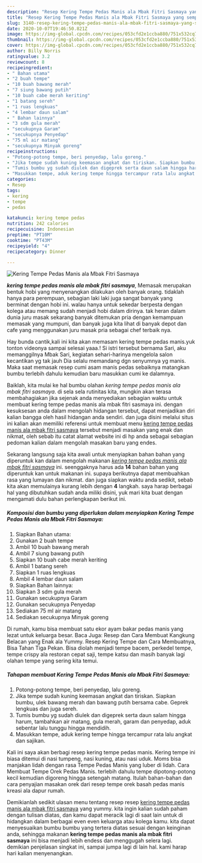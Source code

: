 ```yaml
---
description: "Resep Kering Tempe Pedas Manis ala Mbak Fitri Sasmaya yang sempurna"
title: "Resep Kering Tempe Pedas Manis ala Mbak Fitri Sasmaya yang sempurna"
slug: 3140-resep-kering-tempe-pedas-manis-ala-mbak-fitri-sasmaya-yang-sempurna
date: 2020-10-07T19:46:50.821Z
image: https://img-global.cpcdn.com/recipes/053cfd2e1ccba880/751x532cq70/kering-tempe-pedas-manis-ala-mbak-fitri-sasmaya-foto-resep-utama.jpg
thumbnail: https://img-global.cpcdn.com/recipes/053cfd2e1ccba880/751x532cq70/kering-tempe-pedas-manis-ala-mbak-fitri-sasmaya-foto-resep-utama.jpg
cover: https://img-global.cpcdn.com/recipes/053cfd2e1ccba880/751x532cq70/kering-tempe-pedas-manis-ala-mbak-fitri-sasmaya-foto-resep-utama.jpg
author: Billy Norris
ratingvalue: 3.2
reviewcount: 8
recipeingredient:
- " Bahan utama"
- "2 buah tempe"
- "10 buah bawang merah"
- "7 siung bawang putih"
- "10 buah cabe merah keriting"
- "1 batang sereh"
- "1 ruas lengkuas"
- "4 lembar daun salam"
- " Bahan lainnya"
- "3 sdm gula merah"
- "secukupnya Garam"
- "secukupnya Penyedap"
- "75 ml air matang"
- "secukupnya Minyak goreng"
recipeinstructions:
- "Potong-potong tempe, beri penyedap, lalu goreng."
- "Jika tempe sudah kuning keemasan angkat dan tiriskan. Siapkan bumbu, ulek bawang merah dan bawang putih bersama cabe. Geprek lengkuas dan juga sereh."
- "Tumis bumbu yg sudah diulek dan digeprek serta daun salam hingga harum, tambahkan air matang, gula merah, garam dan penyedap, aduk sebentar lalu tunggu hingga mendidih."
- "Masukkan tempe, aduk kering tempe hingga tercampur rata lalu angkat dan sajikan."
categories:
- Resep
tags:
- kering
- tempe
- pedas

katakunci: kering tempe pedas 
nutrition: 242 calories
recipecuisine: Indonesian
preptime: "PT10M"
cooktime: "PT43M"
recipeyield: "4"
recipecategory: Dinner

---
```



![Kering Tempe Pedas Manis ala Mbak Fitri Sasmaya](https://img-global.cpcdn.com/recipes/053cfd2e1ccba880/751x532cq70/kering-tempe-pedas-manis-ala-mbak-fitri-sasmaya-foto-resep-utama.jpg)

<b><i>kering tempe pedas manis ala mbak fitri sasmaya</i></b>, Memasak merupakan bentuk hobi yang menyenangkan dilakukan oleh banyak orang. tidaklah hanya para perempuan, sebagian laki laki juga sangat banyak yang berminat dengan hobi ini. walau hanya untuk sekedar berpesta dengan kolega atau memang sudah menjadi hobi dalam dirinya. tak heran dalam dunia juru masak sekarang banyak ditemukan pria dengan kemampuan memasak yang mumpuni, dan banyak juga kita lihat di banyak depot dan cafe yang menggunakan juru masak pria sebagai chef terbaik nya.

Hay bunda cantik,kali ini kita akan memasam kering tempe pedas manis.yuk tonton videonya sampai selesai yaaa.! Si istri tersebut bernama Sari, aku memanggilnya Mbak Sari, kegiatan sehari-harinya mengelola salon kecantikan yg tak jauh Dia selalu memandang dgn senyumnya yg manis. Maka saat memasak resep cumi asam manis pedas sebaiknya matangkan bumbu terlebih dahulu kemudian baru masukkan cumi ke dalamnya.

Baiklah, kita mulai ke hal bumbu olahan <i>kering tempe pedas manis ala mbak fitri sasmaya</i>. di sela sela rutinitas kita, mungkin akan terasa membahagiakan jika sejenak anda menyediakan sebagian waktu untuk membuat kering tempe pedas manis ala mbak fitri sasmaya ini. dengan kesuksesan anda dalam mengolah hidangan tersebut, dapat menjadikan diri kalian bangga oleh hasil hidangan anda sendiri. dan juga disini melalui situs ini kalian akan memiliki referensi untuk membuat menu <u>kering tempe pedas manis ala mbak fitri sasmaya</u> tersebut menjadi masakan yang enak dan nikmat, oleh sebab itu catat alamat website ini di hp anda sebagai sebagian pedoman kalian dalam mengolah masakan baru yang endes.


Sekarang langsung saja kita awali untuk menyiapkan bahan bahan yang diperuntuk kan dalam mengolah makanan <u><i>kering tempe pedas manis ala mbak fitri sasmaya</i></u> ini. seenggaknya harus ada <b>14</b> bahan bahan yang diperuntuk kan untuk makanan ini. supaya berikutnya dapat membuahkan rasa yang lumayan dan nikmat. dan juga siapkan waktu anda sedikit, sebab kita akan memulainya kurang lebih dengan <b>4</b> langkah. saya harap berbagai hal yang dibutuhkan sudah anda miliki disini, yuk mari kita buat dengan mengamati dulu bahan perlengkapan berikut ini.

<!--inarticleads1-->

##### Komposisi dan bumbu yang diperlukan dalam menyiapkan Kering Tempe Pedas Manis ala Mbak Fitri Sasmaya:

1. Siapkan  Bahan utama:
1. Gunakan 2 buah tempe
1. Ambil 10 buah bawang merah
1. Ambil 7 siung bawang putih
1. Siapkan 10 buah cabe merah keriting
1. Ambil 1 batang sereh
1. Siapkan 1 ruas lengkuas
1. Ambil 4 lembar daun salam
1. Siapkan  Bahan lainnya:
1. Siapkan 3 sdm gula merah
1. Gunakan secukupnya Garam
1. Gunakan secukupnya Penyedap
1. Sediakan 75 ml air matang
1. Sediakan secukupnya Minyak goreng


Di rumah, kamu bisa membuat satu ekor ayam bakar pedas manis yang lezat untuk keluarga besar. Baca Juga: Resep dan Cara Membuat Kangkung Belacan yang Enak ala Yummy. Resep Kering Tempe dan Cara Membuatnya, Bisa Tahan Tiga Pekan. Bisa diolah menjadi tempe bacem, perkedel tempe, tempe crispy ala restoran cepat saji, tempe katsu dan masih banyak lagi olahan tempe yang sering kita temui. 

<!--inarticleads2-->

##### Tahapan membuat Kering Tempe Pedas Manis ala Mbak Fitri Sasmaya:

1. Potong-potong tempe, beri penyedap, lalu goreng.
1. Jika tempe sudah kuning keemasan angkat dan tiriskan. Siapkan bumbu, ulek bawang merah dan bawang putih bersama cabe. Geprek lengkuas dan juga sereh.
1. Tumis bumbu yg sudah diulek dan digeprek serta daun salam hingga harum, tambahkan air matang, gula merah, garam dan penyedap, aduk sebentar lalu tunggu hingga mendidih.
1. Masukkan tempe, aduk kering tempe hingga tercampur rata lalu angkat dan sajikan.


Kali ini saya akan berbagi resep kering tempe pedas manis. Kering tempe ini biasa ditemui di nasi tumpeng, nasi kuning, atau nasi uduk. Moms bisa manjakan lidah dengan rasa Tempe Pedas Manis yang luber di lidah. Cara Membuat Tempe Orek Pedas Manis. terlebih dahulu tempe dipotong-potong kecil kemudian digoreng hingga setengah matang. Itulah bahan-bahan dan cara penyajian masakan orek dari resep tempe orek basah pedas manis kreasi ala dapur rumah. 

Demikianlah sedikit ulasan menu tentang resep resep <u>kering tempe pedas manis ala mbak fitri sasmaya</u> yang yummy. kita ingin kalian sudah paham dengan tulisan diatas, dan kamu dapat meracik lagi di saat lain untuk di hidangkan dalam berbagai even even keluarga atau kolega kamu. kita dapat menyesuaikan bumbu bumbu yang tertera diatas sesuai dengan keinginan anda, sehingga makanan <b>kering tempe pedas manis ala mbak fitri sasmaya</b> ini bisa menjadi lebih endess dan menggugah selera lagi. demikian penjelasan singkat ini, sampai jumpa lagi di lain hal. kami harap hari kalian menyenangkan.
